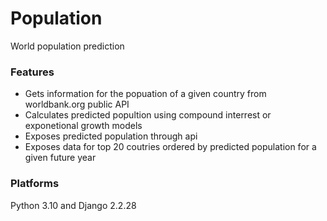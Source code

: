 # Population
World population prediction

### Features
- Gets information for the popuation of a given country from worldbank.org public API
- Calculates predicted popultion using compound interrest or exponetional growth models
- Exposes predicted population through api
- Exposes data for top 20 coutries ordered by predicted population for a given future year

### Platforms
Python 3.10 and Django 2.2.28
